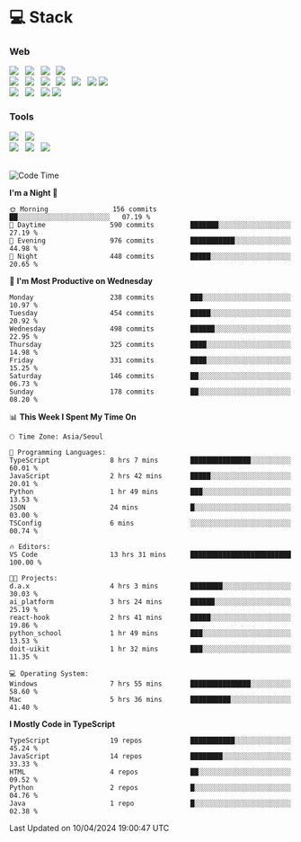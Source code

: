 <h1>💻 Stack</h1>
<div>
 <h3>Web</h3>
 <!-- badge : https://shields.io/ -->
 <!-- icon : https://simpleicons.org/?q=Get -->
 <img src="https://img.shields.io/badge/HTML5-e74c3c?style=flat-square&logo=HTML5&logoColor=white"/> &nbsp 
 <img src="https://img.shields.io/badge/CSS3-0A84FF?style=flat-square&logo=CSS3&logoColor=white"/> &nbsp 
 <img src="https://img.shields.io/badge/JavaScript-FFCD11?style=flat-square&logo=JavaScript&logoColor=white"/> &nbsp 
 <img src="https://img.shields.io/badge/TypeScript-3075C0?style=flat-square&logo=TypeScript&logoColor=white"/>
 <br/>
 <img src="https://img.shields.io/badge/Next-000000?style=flat-square&logo=nextdotjs&logoColor=white"/> &nbsp 
 <img src="https://img.shields.io/badge/React-00BCF6?style=flat-square&logo=React&logoColor=white"/> &nbsp 
 <img src="https://img.shields.io/badge/Redux-764ABC?style=flat-square&logo=Redux&logoColor=white"/> &nbsp
 <img src="https://img.shields.io/badge/Recoil-3578E5?style=flat-square&logo=recoil&logoColor=white"/> &nbsp
 <img src="https://img.shields.io/badge/React-Query-FF4154?style=flat-square&logo=reactquery&logoColor=white"/> &nbsp 
 <img src="https://img.shields.io/badge/styled%2Dcomponents-DB7093?style=flat-square&logo=styled%2Dcomponents&logoColor=white"/>
 <img src="https://img.shields.io/badge/CSS Modules-000000?style=flat-square&logo=CSS Modules&logoColor=white"/> &nbsp 
 <br/>
 <img src="https://img.shields.io/badge/Node-339933?style=flat-square&logo=Node.js&logoColor=white"/> &nbsp 
 <img src="https://img.shields.io/badge/Express-000000?style=flat-square&logo=Express&logoColor=white"/> &nbsp 
 <img src="https://img.shields.io/badge/MongoDB-47A248?style=flat-square&logo=MongoDB&logoColor=white"/>
 <img src="https://img.shields.io/badge/MariaDB-003545?style=flat-square&logo=mariadb&logoColor=white"/>
 
 <h3>Tools</h3>
 <img src="https://img.shields.io/badge/Visual Studio Code-007ACC?style=flat-square&logo=Visual Studio Code&logoColor=white"/> &nbsp 
 <img src="https://img.shields.io/badge/Postman-FF6C37?style=flat-square&logo=Postman&logoColor=white"/> &nbsp
 <br>
 <img src="https://img.shields.io/badge/Adobe Photoshop-31A8FF?style=flat-square&logo=Adobe Photoshop&logoColor=white"/> &nbsp 
 <img src="https://img.shields.io/badge/Adobe Illustrator-FF9A00?style=flat-square&logo=Adobe Illustrator&logoColor=white"/> &nbsp 
 <img src="https://img.shields.io/badge/Figma-F24E1E?style=flat-square&logo=Figma&logoColor=white"/> &nbsp
</div>

<br>

<!--START_SECTION:waka-->
![Code Time](http://img.shields.io/badge/Code%20Time-1%2C009%20hrs%2023%20mins-blue)

**I'm a Night 🦉** 

```text
🌞 Morning                156 commits         ██░░░░░░░░░░░░░░░░░░░░░░░   07.19 % 
🌆 Daytime                590 commits         ███████░░░░░░░░░░░░░░░░░░   27.19 % 
🌃 Evening                976 commits         ███████████░░░░░░░░░░░░░░   44.98 % 
🌙 Night                  448 commits         █████░░░░░░░░░░░░░░░░░░░░   20.65 % 
```
📅 **I'm Most Productive on Wednesday** 

```text
Monday                   238 commits         ███░░░░░░░░░░░░░░░░░░░░░░   10.97 % 
Tuesday                  454 commits         █████░░░░░░░░░░░░░░░░░░░░   20.92 % 
Wednesday                498 commits         ██████░░░░░░░░░░░░░░░░░░░   22.95 % 
Thursday                 325 commits         ████░░░░░░░░░░░░░░░░░░░░░   14.98 % 
Friday                   331 commits         ████░░░░░░░░░░░░░░░░░░░░░   15.25 % 
Saturday                 146 commits         ██░░░░░░░░░░░░░░░░░░░░░░░   06.73 % 
Sunday                   178 commits         ██░░░░░░░░░░░░░░░░░░░░░░░   08.20 % 
```


📊 **This Week I Spent My Time On** 

```text
🕑︎ Time Zone: Asia/Seoul

💬 Programming Languages: 
TypeScript               8 hrs 7 mins        ███████████████░░░░░░░░░░   60.01 % 
JavaScript               2 hrs 42 mins       █████░░░░░░░░░░░░░░░░░░░░   20.01 % 
Python                   1 hr 49 mins        ███░░░░░░░░░░░░░░░░░░░░░░   13.53 % 
JSON                     24 mins             █░░░░░░░░░░░░░░░░░░░░░░░░   03.00 % 
TSConfig                 6 mins              ░░░░░░░░░░░░░░░░░░░░░░░░░   00.74 % 

🔥 Editors: 
VS Code                  13 hrs 31 mins      █████████████████████████   100.00 % 

🐱‍💻 Projects: 
d.a.x                    4 hrs 3 mins        ████████░░░░░░░░░░░░░░░░░   30.03 % 
ai_platform              3 hrs 24 mins       ██████░░░░░░░░░░░░░░░░░░░   25.19 % 
react-hook               2 hrs 41 mins       █████░░░░░░░░░░░░░░░░░░░░   19.86 % 
python_school            1 hr 49 mins        ███░░░░░░░░░░░░░░░░░░░░░░   13.53 % 
doit-uikit               1 hr 32 mins        ███░░░░░░░░░░░░░░░░░░░░░░   11.35 % 

💻 Operating System: 
Windows                  7 hrs 55 mins       ███████████████░░░░░░░░░░   58.60 % 
Mac                      5 hrs 36 mins       ██████████░░░░░░░░░░░░░░░   41.40 % 
```

**I Mostly Code in TypeScript** 

```text
TypeScript               19 repos            ███████████░░░░░░░░░░░░░░   45.24 % 
JavaScript               14 repos            ████████░░░░░░░░░░░░░░░░░   33.33 % 
HTML                     4 repos             ██░░░░░░░░░░░░░░░░░░░░░░░   09.52 % 
Python                   2 repos             █░░░░░░░░░░░░░░░░░░░░░░░░   04.76 % 
Java                     1 repo              █░░░░░░░░░░░░░░░░░░░░░░░░   02.38 % 
```




 Last Updated on 10/04/2024 19:00:47 UTC
<!--END_SECTION:waka-->
